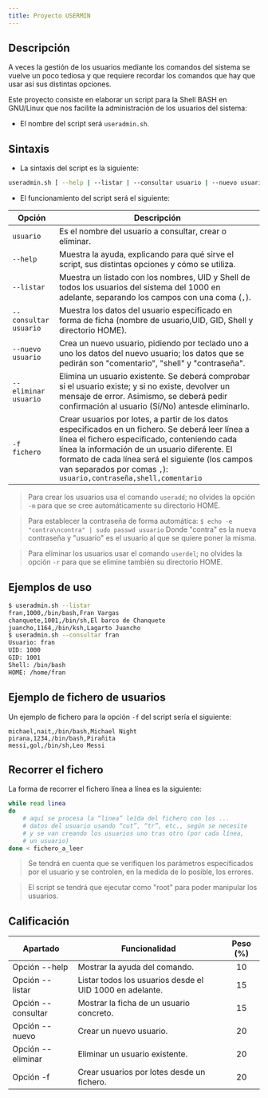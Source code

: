 ```yaml
---
title: Proyecto USERMIN
---
```


## Descripción

A veces la gestión de los usuarios mediante los comandos del sistema se vuelve un poco tediosa y que requiere recordar los comandos que hay que usar así sus distintas opciones. 

Este proyecto consiste en elaborar un script para la Shell BASH en GNU/Linux que nos facilite la administración de los usuarios del sistema:

* El nombre del script será `useradmin.sh`.

## Sintaxis

* La sintaxis del script es la siguiente:

```bash
useradmin.sh [ --help | --listar | --consultar usuario | --nuevo usuario | --eliminar usuario | -f fichero ]
```

* El funcionamiento del script será el siguiente:

| Opción                | Descripción                              |
| --------------------- | ---------------------------------------- |
| `usuario`             | Es el nombre del usuario a consultar, crear o eliminar. |
| `--help`              | Muestra la ayuda, explicando para qué sirve el script, sus distintas opciones y cómo se utiliza. |
| `--listar`            | Muestra un listado con los nombres, UID y Shell de todos los usuarios del sistema del 1000 en adelante, separando los campos con una coma (`,`). |
| `--consultar usuario` | Muestra los datos del usuario especificado en forma de ficha (nombre de usuario,UID, GID, Shell y directorio HOME). |
| `--nuevo usuario`     | Crea un nuevo usuario, pidiendo por teclado uno a uno los datos del nuevo usuario; los datos que se pedirán son "comentario", "shell" y "contraseña". |
| `--eliminar usuario`  | Elimina un usuario existente. Se deberá comprobar si el usuario existe; y si no existe, devolver un mensaje de error. Asimismo, se deberá pedir confirmación al usuario (Sí/No) antesde eliminarlo. |
| `-f fichero`          | Crear usuarios por lotes, a partir de los datos especificados en un fichero. Se deberá leer línea a línea el fichero especificado, conteniendo cada línea la información de un usuario diferente. El formato de cada línea será el siguiente (los campos van separados por comas `,`): `usuario,contraseña,shell,comentario` |

> Para crear los usuarios usa el comando `useradd`; no olvides la opción `-m` para que se cree automáticamente su directorio HOME.

> Para establecer la contraseña de forma automática:
> `$ echo -e "contra\ncontra" | sudo passwd usuario`
> Donde "contra" es la nueva contraseña y "usuario" es el usuario al que se quiere poner la
> misma.

> Para eliminar los usuarios usar el comando `userdel`; no olvides la opción `-r` para que se elimine también su directorio HOME.

## Ejemplos de uso

```bash
$ useradmin.sh --listar
fran,1000,/bin/bash,Fran Vargas
chanquete,1001,/bin/sh,El barco de Chanquete
juancho,1164,/bin/ksh,Lagarto Juancho
$ useradmin.sh --consultar fran
Usuario: fran
UID: 1000
GID: 1001
Shell: /bin/bash
HOME: /home/fran

```

## Ejemplo de fichero de usuarios

Un ejemplo de fichero para la opción `-f` del script sería el siguiente:

```
michael,nait,/bin/bash,Michael Night
pirana,1234,/bin/bash,Pirañita
messi,gol,/bin/sh,Leo Messi
```

## Recorrer el fichero

La forma de recorrer el fichero línea a línea es la siguiente:

```bash
while read linea
do
	# aquí se procesa la “linea” leída del fichero con los ...
	# datos del usuario usando “cut”, “tr”, etc., según se necesite
	# y se van creando los usuarios uno tras otro (por cada línea,
	# un usuario)
done < fichero_a_leer
```

> Se tendrá en cuenta que se verifiquen los parámetros especificados por el usuario y se controlen, en la medida de lo posible, los errores.

> El script se tendrá que ejecutar como "root" para poder manipular los usuarios.

## Calificación

| Apartado           | Funcionalidad                            | Peso (%) |
| ------------------ | ---------------------------------------- | :------: |
| Opción --help      | Mostrar la ayuda del comando.            |    10    |
| Opción --listar    | Listar todos los usuarios desde el UID 1000 en adelante. |    15    |
| Opción --consultar | Mostrar la ficha de un usuario concreto. |    15    |
| Opción --nuevo     | Crear un nuevo usuario.                  |    20    |
| Opción --eliminar  | Eliminar un usuario existente.           |    20    |
| Opción -f          | Crear usuarios por lotes desde un fichero. |    20    |